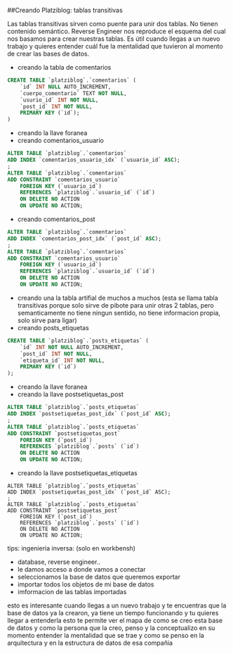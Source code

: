 ##Creando Platziblog: tablas transitivas

Las tablas transitivas sirven como puente para unir dos tablas.
No tienen contenido semántico.
Reverse Engineer nos reproduce el esquema del cual nos basamos para crear nuestras tablas.
Es útil cuando llegas a un nuevo trabajo y quieres entender cuál fue la mentalidad que tuvieron al momento de crear las bases de datos.

- creando la tabla de comentarios

```sql
CREATE TABLE `platziblog`.`comentarios` (
	`id` INT NULL AUTO_INCREMENT,
	`cuerpo_comentario` TEXT NOT NULL,
	`usurio_id` INT NOT NULL,
	`post_id` INT NOT NULL,
	PRIMARY KEY (`id`);
)
```

- creando la llave foranea
- creando comentarios_usuario

```sql
ALTER TABLE `platziblog`.`comentarios`
ADD INDEX `comentarios_usuario_idx` (`usuario_id` ASC);
;
ALTER TABLE `platziblog`.`comentarios`
ADD CONSTRAINT `comentarios_usuario`
	FOREIGN KEY (`usuario_id`)
	REFERENCES `platziblog`.`usuario_id` (`id`)
	ON DELETE NO ACTION
	ON UPDATE NO ACTION;
```

- creando comentarios_post

```sql
ALTER TABLE `platziblog`.`comentarios`
ADD INDEX `comentarios_post_idx` (`post_id` ASC);
;
ALTER TABLE `platziblog`.`comentarios`
ADD CONSTRAINT `comentarios_usuario`
	FOREIGN KEY (`usuario_id`)
	REFERENCES `platziblog`.`usuario_id` (`id`)
	ON DELETE NO ACTION
	ON UPDATE NO ACTION;
```

- creando una la tabla artifial de muchos a muchos (esta se llama tabla transitivas porque solo sirve de pibote para unir otras 2 tablas, pero semanticamente no tiene ningun sentido, no tiene informacion propia, solo sirve para ligar)
- creando posts_etiquetas

```sql
CREATE TABLE `platziblog`.`posts_etiquetas` (
	`id` INT NOT NULL AUTO_INCREMENT,
	`post_id` INT NOT NULL,
	`etiqueta_id` INT NOT NULL,
	PRIMARY KEY (`id`)
);
```

- creando la llave foranea
- creando la llave postsetiquetas_post

```sql
ALTER TABLE `platziblog`.`posts_etiquetas`
ADD INDEX `postsetiquetas_post_idx` (`post_id` ASC);
;
ALTER TABLE `platziblog`.`posts_etiquetas`
ADD CONSTRAINT `postsetiquetas_post`
	FOREIGN KEY (`post_id`)
	REFERENCES `platziblog`.`posts` (`id`)
	ON DELETE NO ACTION
	ON UPDATE NO ACTION;
```

- creando la llave postsetiquetas_etiquetas

```
ALTER TABLE `platziblog`.`posts_etiquetas`
ADD INDEX `postsetiquetas_post_idx` (`post_id` ASC);
;
ALTER TABLE `platziblog`.`posts_etiquetas`
ADD CONSTRAINT `postsetiquetas_post`
	FOREIGN KEY (`post_id`)
	REFERENCES `platziblog`.`posts` (`id`)
	ON DELETE NO ACTION
	ON UPDATE NO ACTION;
```

tips: ingenieria inversa: (solo en workbensh)

- database, reverse engineer..
- le damos acceso a donde vamos a conectar
- seleccionamos la base de datos que queremos exportar
- importar todos los objetos de mi base de datos
- imformacion de las tablas importadas

esto es interesante cuando llegas a un nuevo trabajo y te encuentras que la base de datos ya la crearon, ya tiene un tiempo funcionando y tu quieres llegar a entenderla
esto te permite ver el mapa de como se creo esta base de datos y como la persona que la creo, penso y la conceptualizo en su momento
entender la mentalidad que se trae y como se penso en la arquitectura y en la estructura de datos de esa compañia
